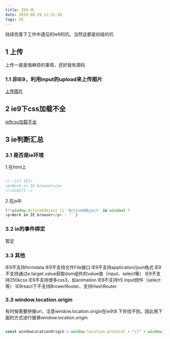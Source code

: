 ```yaml
---
title: IE9-坑
date: 2019-06-29 11:31:18
tags: IE
---
```


陆续完善下工作中遇见的ie9的坑。当然这都是初级的坑

## 1 上传

上传一直是很麻烦的事情，还好我有源码


### 1.1 非IE9，利用input的upload来上传图片

[上传图片](/2018/12/25/IE9-上传图片/)


## 2 ie9下css加载不全
[ie9css加载不全](/2018/12/25/IE9-CSS的限制/)

## 3 ie判断汇总

### 3.1 是否是ie环境

1.在html上
```html

<!--[if IE]>
<p>Work in IE browser</p>
<![endif]-->

```
2.在js中

```javascript
(!!window.ActiveXObject || 'ActiveXObject' in window) ?
<p>Work in IE browser</p> : '' }

```
### 3.2 ie的事件绑定

暂定

### 3.3 其他

IE9不支持formdata
IE9不支持文件File接口
IE9不支持application/json格式
IE9不支持通过e.target.value获取dom组件的value值（input、select等）
IE9不支持250kcss
IE9不支持很多css3，如animation
IE9不支持h5 Input控件（select等）
IE9react下不支持BrowerRouter、支持HashRouter


### 3.3 window.location.origin

有时候需要拼接url，注意window.location.origin在ie9\8 下并找不到。因此用下面的方式进行替换window.location.origin

```javascript

const windowLocationOrigin = window.location.protocol + "//" + window.location.hostname + (window.location.port ? ':' + window.location.port : '');//ie8-ie10不兼容的原因


```